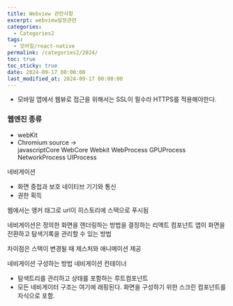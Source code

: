 ```yaml
---
title: Webview 관련사항
excerpt: webview설정관련
categories:
  - Categories2
tags:
  - 모바일/react-native
permalink: /categories2/2024/
toc: true
toc_sticky: true
date: 2024-09-17 00:00:00
last_modified_at: 2024-09-17 00:00:00
---
```


- 모바일 앱에서 웹뷰로 접근을 위해서는 SSL이 필수라 HTTPS를 적용해야한다.



### 웹엔진 종류
- webKit
- Chromium
source ->  
javascriptCore
WebCore
Webkit
WebProcess
GPUProcess
NetworkProcess
UIProcess


네비게이션 
- 화면 중첩과 보호
네이티브 기기와 통신
- 권한 획득

웹에서는 앵커 태그로 url이 히스토리에 스택으로 푸시됨

네비게이션은 정의한 화면을 렌더링하는 방법을 결정하는 리액트 컴포넌트
앱이 화면을 전환하고 탐색기록을 관리할 수 있는 방법

차이점은 스택이 변경될 때 제스처와 애니메이션 제공


네비게이션 구성하는 방법
네비게이션 컨테이너
- 탐색트리를 관리하고 상태를 포함하는 루트컴포넌트
- 모든 네비게이터 구조는 여기에 래핑된다.
화면을 구성하기 위한 스크린 컴포넌트를 자식으로 포함.


